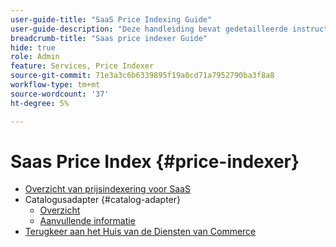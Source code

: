 ```yaml
---
user-guide-title: "SaaS Price Indexing Guide"
user-guide-description: "Deze handleiding bevat gedetailleerde instructies voor het gebruik van de SaaS-prijsindex."
breadcrumb-title: "Saas price indexer Guide"
hide: true
role: Admin
feature: Services, Price Indexer
source-git-commit: 71e3a3c6b6339895f19a0cd71a7952790ba3f8a8
workflow-type: tm+mt
source-wordcount: '37'
ht-degree: 5%

---
```


# Saas Price Index {#price-indexer}

- [Overzicht van prijsindexering voor SaaS](price-indexing.md)
- Catalogusadapter {#catalog-adapter}
   - [Overzicht](catalog-adapter.md)
   - [Aanvullende informatie](release-notes.md)
- [ Terugkeer aan het Huis van de Diensten van Commerce ](https://experienceleague.adobe.com/docs/commerce-merchant-services/user-guides/home.html)

